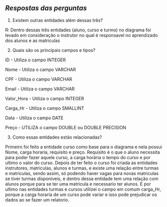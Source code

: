 ## *Respostas das perguntas*
1. Existem outras entidades além dessas três?

R: Dentro dessas três entidades (aluno, curso e turmo) no diagrama foi levado em consideração o instrutor no qual é responsavel no aprendizado dos alunos e as matriculas

2. Quais são os principais campos e tipos?

ID - Utiliza o campo INTEGER 

Nome - Utiliza o campo VARCHAR

CPF - Utiliza o campo VARCHAR

Email - Utiliza o campo VARCHAR

Valor_Hora - Utiliza o campo INTEGER

Carga_Hr - Utiliza o campo SMALLINT

Data - Utiliza o campo DATE

Preço - UTILIZA o campo DOUBLE ou DOUBLE PRECISION

3. Como essas entidades estão relacionadas?

Primeiro foi feito a entidade curso como base para o diagrama e nela possui Nome, carga horaria, requisito e preço. Requisito é o que o aluno necessita para poder fazer aquele curso, a carga horária o tempo do curso e por ultimo o valor do curso.
Depois de ter feito o curso foi criada as entidades instrutores, matriculas, alunos e turmas, e existe uma relação entre turmas e matriculas, sendo assim, só podendo haver vagas para novas matriculas se tiver turmas disponiveis, e dentro dessa entidade tem uma relação com alunos porque para se ter uma matricula e necessario ter alunos.
E por ultimo nas entidades turmas e cursos utilizei o campo em comum carga_Hr, porque a carga horaria de um curso pode variar e isso pode prejudicar os dados ao se fazer um relatorio.
